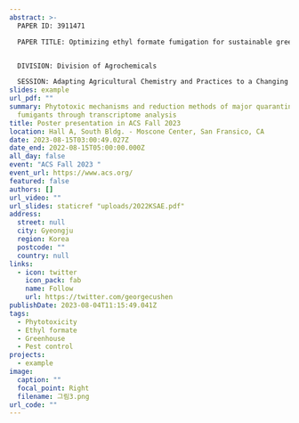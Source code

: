 ```yaml
---
abstract: >-
  PAPER ID: 3911471

  PAPER TITLE: Optimizing ethyl formate fumigation for sustainable greenhouse pest management in cucurbit crops: Efficacy, phytotoxicity, and residue evaluation (Poster Board #: 825)


  DIVISION: Division of Agrochemicals

  SESSION: Adapting Agricultural Chemistry and Practices to a Changing Climate
slides: example
url_pdf: ""
summary: Phytotoxic mechanisms and reduction methods of major quarantine
  fumigants through transcriptome analysis
title: Poster presentation in ACS Fall 2023
location: Hall A, South Bldg. - Moscone Center, San Fransico, CA
date: 2023-08-15T03:00:49.027Z
date_end: 2022-08-15T05:00:00.000Z
all_day: false
event: "ACS Fall 2023 "
event_url: https://www.acs.org/
featured: false
authors: []
url_video: ""
url_slides: staticref "uploads/2022KSAE.pdf"
address:
  street: null
  city: Gyeongju
  region: Korea
  postcode: ""
  country: null
links:
  - icon: twitter
    icon_pack: fab
    name: Follow
    url: https://twitter.com/georgecushen
publishDate: 2023-08-04T11:15:49.041Z
tags:
  - Phytotoxicity
  - Ethyl formate
  - Greenhouse
  - Pest control
projects:
  - example
image:
  caption: ""
  focal_point: Right
  filename: 그림3.png
url_code: ""
---
```

